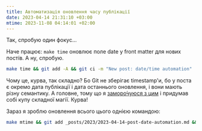 ```yaml
---
title: Автоматизація оновлення часу публікації
date: 2023-04-14 21:31:10 +03:00
mtime: 2023-11-08 04:14:01 +02:00
---
```


Так, спробую один фокус…

Наче працює: `make time` оновлює поле date у front matter для нових пості́в.
А ну, спробую. 

```sh
make time && git add -A && git ci -m "New post: date/time automation"
```

Чому це, курва, так складно? Бо Git не зберігає timestamp'и, бо у поста є окремо дата публікації і дата останнього оновлення, і вони мають різну семантику. А головне, тому що я [заморо́чуюся з цим][1] і придумав собі купу складної магії. Курва!

Зараз я зроблю оновлення всього цього однією командою:

```sh
make mtime && git add _posts/2023/2023-04-14-post-date-automation.md && git ci -m "Post update"
```

[1]: /2023/01/14/make-mtime.html
